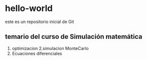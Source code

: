 # hello-world
este es un repositorio inicial de Git

## temario del curso de Simulación matemática

1. optimizacion
2.simulacion MonteCarlo
3. Ecuaciones diferenciales
